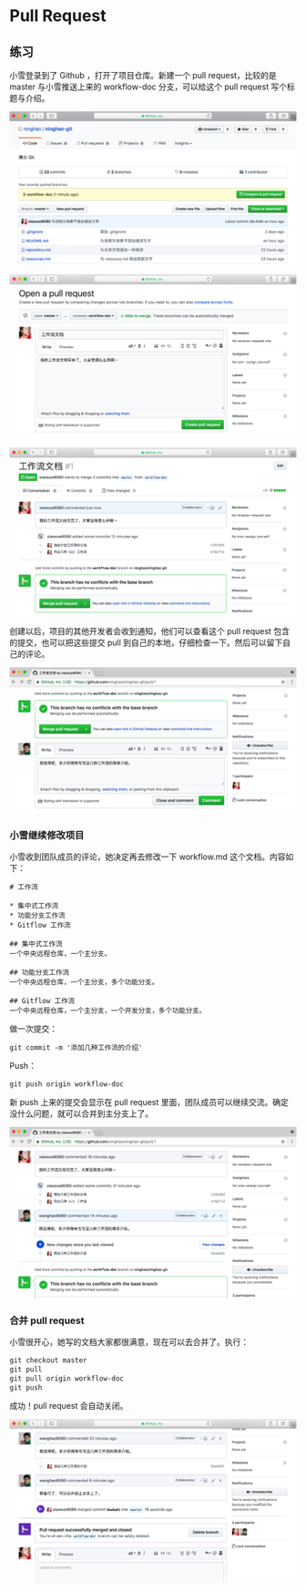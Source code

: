 # Pull Request

## 练习

小雪登录到了 Github ，打开了项目仓库。新建一个 pull request，比较的是 master 与小雪推送上来的 workflow-doc 分支，可以给这个 pull request 写个标题与介绍。

![](/assets/github-pull-request-compare.png)

![](/assets/github-pull-request-open.png)

![](/assets/github-pull-request.png)



创建以后，项目的其他开发者会收到通知，他们可以查看这个 pull request 包含的提交，也可以把这些提交 pull 到自己的本地，仔细检查一下。然后可以留下自己的评论。

![](/assets/github-pull-request-comment.png)







### 小雪继续修改项目

小雪收到团队成员的评论，她决定再去修改一下 workflow.md 这个文档。内容如下：

```
# 工作流

* 集中式工作流
* 功能分支工作流
* Gitflow 工作流

## 集中式工作流
一个中央远程仓库，一个主分支。

## 功能分支工作流
一个中央远程仓库，一个主分支，多个功能分支。

## Gitflow 工作流
一个中央远程仓库，一个主分支，一个开发分支，多个功能分支。
```

做一次提交：

```
git commit -m '添加几种工作流的介绍'
```

Push：

```
git push origin workflow-doc
```

新 push 上来的提交会显示在 pull request 里面，团队成员可以继续交流。确定没什么问题，就可以合并到主分支上了。

![](/assets/github-pull-request-multi.png)



### 合并 pull request

小雪很开心，她写的文档大家都很满意，现在可以去合并了。执行：

```
git checkout master
git pull
git pull origin workflow-doc
git push
```

成功！pull request 会自动关闭。

![](/assets/github-pull-request-closed.png)



